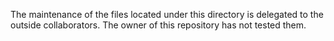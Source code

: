 The maintenance of the files located under this directory is delegated to the outside collaborators. The owner of this repository has not tested them.
